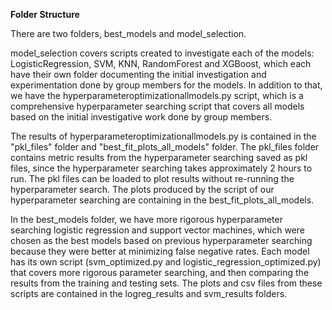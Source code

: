 **Folder Structure**

There are two folders, best_models and model_selection.

model_selection covers scripts created to investigate each of the models: LogisticRegression, SVM, KNN, RandomForest and XGBoost, which each have their own folder documenting the initial investigation and experimentation done by group members for the models. In addition to that, we have the hyperparameteroptimizationallmodels.py script, which is a comprehensive hyperparameter searching script that covers all models based on the initial investigative work done by group members.

The results of hyperparameteroptimizationallmodels.py is contained in the "pkl_files" folder and "best_fit_plots_all_models" folder. The pkl_files folder contains metric results from the hyperparameter searching saved as pkl files, since the hyperparameter searching takes approximately 2 hours to run. The pkl files can be loaded to plot results without re-running the hyperparameter search. The plots produced by the script of our hyperparameter searching are containing in the best_fit_plots_all_models. 

In the best_models folder, we have more rigorous hyperparameter searching logistic regression and support vector machines, which were chosen as the best models based on previous hyperparameter searching because they were better at minimizing false negative rates. Each model has its own script (svm_optimized.py and logistic_regression_optimized.py) that covers more rigorous parameter searching, and then comparing the results from the training and testing sets. The plots and csv files from these scripts are contained in the logreg_results and svm_results folders. 


